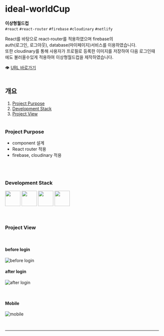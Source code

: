 # ideal-worldCup

**이상형월드컵**<br/>
`#react` `#react-router` `#firebase` `#cloudinary` `#netlify`
<br/>

React를 바탕으로 react-router를 적용하였으며 firebase의
<br/>
auth(로그인, 로그아웃), database(마이페이지)서비스를 이용하였습니다.
<br/>
또한 cloudinary를 통해 사용자가 프로필로 등록한 이미지를 저장하여
다음 로그인때에도 불러올수있게 적용하여 이상형월드컵을 제작하였습니다.

👁 [URL 바로가기](https://idealworldcup.netlify.app/)
<br/>
<br/>

## 개요

1. [Project Purpose](#Project-Purpose)
2. [Development Stack](#Development-Stack)
3. [Project View](#Project-Description)
   <br/>
   <br/>

### Project Purpose

- component 설계
- React router 적용
- firebase, cloudinary 적용

<br/>
<br/>

### Development Stack

<img src="https://encrypted-tbn0.gstatic.com/images?q=tbn:ANd9GcS2PD2yAr4Tt4TG62BatFqSltJmYLO1_DFUqA&usqp=CAU" width="50px" />
<img src="https://encrypted-tbn0.gstatic.com/images?q=tbn:ANd9GcTTAi6Ah3SwQOrGOrMCj_yF6SgNR_wgM8rJlw&usqp=CAU" width="50px" />
<img src="https://icon-icons.com/icons2/2108/PNG/32/javascript_icon_130900.png" width="50px" />
<img src="https://miro.medium.com/max/500/1*cPh7ujRIfcHAy4kW2ADGOw.png" width="50px" />

<br/>
<br/>
<br/>

### Project View

<br/>

#### before login

![before login](https://user-images.githubusercontent.com/60921094/119825718-385fbb00-bf32-11eb-8eb3-0810d4e548da.JPG)

#### after login

![after login](https://user-images.githubusercontent.com/60921094/119825823-54fbf300-bf32-11eb-8aa2-b428988814d7.JPG)

<br/>

#### Mobile

![mobile](https://user-images.githubusercontent.com/60921094/119826384-ecf9dc80-bf32-11eb-83b4-9efc1b4ee220.JPG)

<br/>

---

